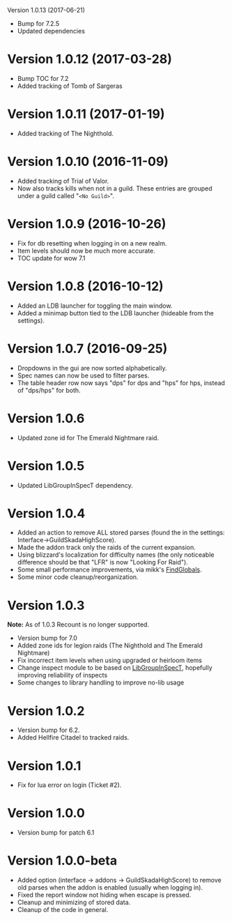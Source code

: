 Version 1.0.13 (2017-06-21)

* Bump for 7.2.5
* Updated dependencies

# Version 1.0.12 (2017-03-28)

* Bump TOC for 7.2
* Added tracking of Tomb of Sargeras

# Version 1.0.11 (2017-01-19)

* Added tracking of The Nighthold.

# Version 1.0.10 (2016-11-09)

* Added tracking of Trial of Valor.
* Now also tracks kills when not in a guild. These entries are grouped under a guild called "`<No Guild>`".

# Version 1.0.9 (2016-10-26)

* Fix for db resetting when logging in on a new realm.
* Item levels should now be much more accurate.
* TOC update for wow 7.1

# Version 1.0.8 (2016-10-12)

* Added an LDB launcher for toggling the main window.
* Added a minimap button tied to the LDB launcher (hideable from the settings).

# Version 1.0.7 (2016-09-25)

* Dropdowns in the gui are now sorted alphabetically.
* Spec names can now be used to filter parses.
* The table header row now says "dps" for dps and "hps" for hps, instead of "dps/hps" for both.

# Version 1.0.6

* Updated zone id for The Emerald Nightmare raid.

# Version 1.0.5

* Updated LibGroupInSpecT dependency.

# Version 1.0.4

* Added an action to remove ALL stored parses (found the in the settings: Interface->GuildSkadaHighScore).
* Made the addon track only the raids of the current expansion.
* Using blizzard's localization for difficulty names (the only noticeable difference should be that "LFR" is now "Looking For Raid").
* Some small performance improvements, via mikk's [FindGlobals](https://www.wowace.com/addons/findglobals/).
* Some minor code cleanup/reorganization.

# Version 1.0.3

**Note:** As of 1.0.3 Recount is no longer supported.

* Version bump for 7.0
* Added zone ids for legion raids (The Nighthold and The Emerald Nightmare)
* Fix incorrect item levels when using upgraded or heirloom items
* Change inspect module to be based on [LibGroupInSpecT](http://www.wowace.com/addons/libgroupinspect/), hopefully improving reliability of inspects
* Some changes to library handling to improve no-lib usage

# Version 1.0.2

* Version bump for 6.2.
* Added Hellfire Citadel to tracked raids. 


# Version 1.0.1

* Fix for lua error on login (Ticket #2).


# Version 1.0.0

* Version bump for patch 6.1


# Version 1.0.0-beta

* Added option (interface -> addons -> GuildSkadaHighScore) to remove old parses when the addon is enabled (usually when logging in).
* Fixed the report window not hiding when escape is pressed.
* Cleanup and minimizing of stored data.
* Cleanup of the code in general.
